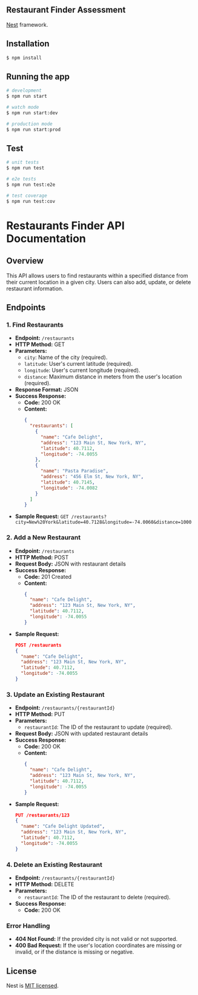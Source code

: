 
## Restaurant Finder Assessment

[Nest](https://github.com/nestjs/nest) framework.

## Installation

```bash
$ npm install
```

## Running the app

```bash
# development
$ npm run start

# watch mode
$ npm run start:dev

# production mode
$ npm run start:prod
```

## Test

```bash
# unit tests
$ npm run test

# e2e tests
$ npm run test:e2e

# test coverage
$ npm run test:cov
```


# Restaurants Finder API Documentation

## Overview

This API allows users to find restaurants within a specified distance from their current location in a given city. Users can also add, update, or delete restaurant information.

## Endpoints

### 1. Find Restaurants

- **Endpoint:** `/restaurants`
- **HTTP Method:** GET
- **Parameters:**
    - `city`: Name of the city (required).
    - `latitude`: User's current latitude (required).
    - `longitude`: User's current longitude (required).
    - `distance`: Maximum distance in meters from the user's location (required).
- **Response Format:** JSON
- **Success Response:**
    - **Code:** 200 OK
    - **Content:**
      ```json
      {
        "restaurants": [
          {
            "name": "Cafe Delight",
            "address": "123 Main St, New York, NY",
            "latitude": 40.7112,
            "longitude": -74.0055
          },
          {
            "name": "Pasta Paradise",
            "address": "456 Elm St, New York, NY",
            "latitude": 40.7145,
            "longitude": -74.0082
          }
        ]
      }
      ```
- **Sample Request:** `GET /restaurants?city=New%20York&latitude=40.7128&longitude=-74.0060&distance=1000`

### 2. Add a New Restaurant

- **Endpoint:** `/restaurants`
- **HTTP Method:** POST
- **Request Body:** JSON with restaurant details
- **Success Response:**
    - **Code:** 201 Created
    - **Content:**
      ```json
      {
        "name": "Cafe Delight",
        "address": "123 Main St, New York, NY",
        "latitude": 40.7112,
        "longitude": -74.0055
      }
      ```
- **Sample Request:**
  ```json
  POST /restaurants
  {
    "name": "Cafe Delight",
    "address": "123 Main St, New York, NY",
    "latitude": 40.7112,
    "longitude": -74.0055
  }
  ```

### 3. Update an Existing Restaurant

- **Endpoint:** `/restaurants/{restaurantId}`
- **HTTP Method:** PUT
- **Parameters:**
    - `restaurantId`: The ID of the restaurant to update (required).
- **Request Body:** JSON with updated restaurant details
- **Success Response:**
    - **Code:** 200 OK
    - **Content:**
      ```json
      {
        "name": "Cafe Delight",
        "address": "123 Main St, New York, NY",
        "latitude": 40.7112,
        "longitude": -74.0055
      }
      ```
- **Sample Request:**
  ```json
  PUT /restaurants/123
  {
    "name": "Cafe Delight Updated",
    "address": "123 Main St, New York, NY",
    "latitude": 40.7112,
    "longitude": -74.0055
  }
  ```

### 4. Delete an Existing Restaurant

- **Endpoint:** `/restaurants/{restaurantId}`
- **HTTP Method:** DELETE
- **Parameters:**
    - `restaurantId`: The ID of the restaurant to delete (required).
- **Success Response:**
    - **Code:** 200 OK

### Error Handling

- **404 Not Found:** If the provided city is not valid or not supported.
- **400 Bad Request:** If the user's location coordinates are missing or invalid, or if the distance is missing or negative.




## License

Nest is [MIT licensed](LICENSE).
